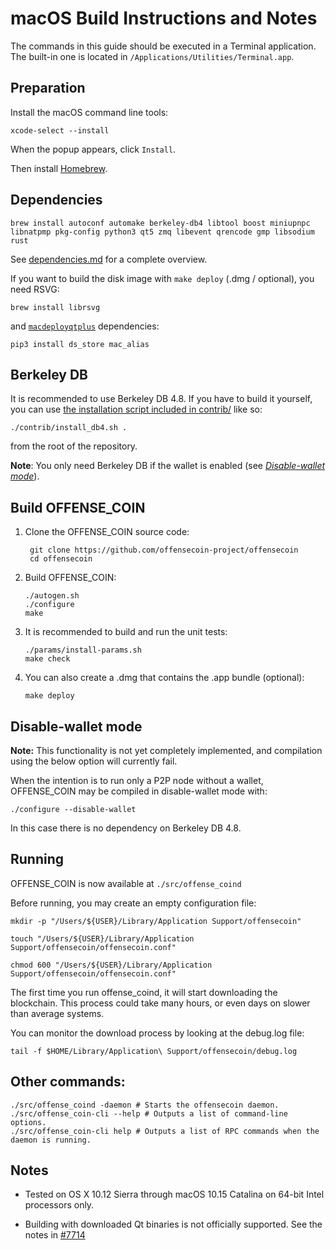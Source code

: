 macOS Build Instructions and Notes
====================================
The commands in this guide should be executed in a Terminal application.
The built-in one is located in `/Applications/Utilities/Terminal.app`.

Preparation
-----------
Install the macOS command line tools:

`xcode-select --install`

When the popup appears, click `Install`.

Then install [Homebrew](https://brew.sh).

Dependencies
----------------------

    brew install autoconf automake berkeley-db4 libtool boost miniupnpc libnatpmp pkg-config python3 qt5 zmq libevent qrencode gmp libsodium rust

See [dependencies.md](dependencies.md) for a complete overview.

If you want to build the disk image with `make deploy` (.dmg / optional), you need RSVG:

    brew install librsvg

and [`macdeployqtplus`](../contrib/macdeploy/README.md) dependencies:
```shell
pip3 install ds_store mac_alias
```

Berkeley DB
-----------
It is recommended to use Berkeley DB 4.8. If you have to build it yourself,
you can use [the installation script included in contrib/](/contrib/install_db4.sh)
like so:

```shell
./contrib/install_db4.sh .
```

from the root of the repository.

**Note**: You only need Berkeley DB if the wallet is enabled (see [*Disable-wallet mode*](/doc/build-osx.md#disable-wallet-mode)).

Build OFFENSE_COIN
------------------------

1. Clone the OFFENSE_COIN source code:

        git clone https://github.com/offensecoin-project/offensecoin
        cd offensecoin

2.  Build OFFENSE_COIN:

        ./autogen.sh
        ./configure
        make

3.  It is recommended to build and run the unit tests:

        ./params/install-params.sh
        make check

4.  You can also create a .dmg that contains the .app bundle (optional):

        make deploy

Disable-wallet mode
--------------------
**Note:** This functionality is not yet completely implemented, and compilation using the below option will currently fail.

When the intention is to run only a P2P node without a wallet, OFFENSE_COIN may be compiled in
disable-wallet mode with:

    ./configure --disable-wallet

In this case there is no dependency on Berkeley DB 4.8.

Running
-------

OFFENSE_COIN is now available at `./src/offense_coind`

Before running, you may create an empty configuration file:

    mkdir -p "/Users/${USER}/Library/Application Support/offensecoin"

    touch "/Users/${USER}/Library/Application Support/offensecoin/offensecoin.conf"

    chmod 600 "/Users/${USER}/Library/Application Support/offensecoin/offensecoin.conf"

The first time you run offense_coind, it will start downloading the blockchain. This process could take many hours, or even days on slower than average systems.

You can monitor the download process by looking at the debug.log file:

    tail -f $HOME/Library/Application\ Support/offensecoin/debug.log

Other commands:
-------

    ./src/offense_coind -daemon # Starts the offensecoin daemon.
    ./src/offense_coin-cli --help # Outputs a list of command-line options.
    ./src/offense_coin-cli help # Outputs a list of RPC commands when the daemon is running.

Notes
-----

* Tested on OS X 10.12 Sierra through macOS 10.15 Catalina on 64-bit Intel processors only.

* Building with downloaded Qt binaries is not officially supported. See the notes in [#7714](https://github.com/bitcoin/bitcoin/issues/7714)
